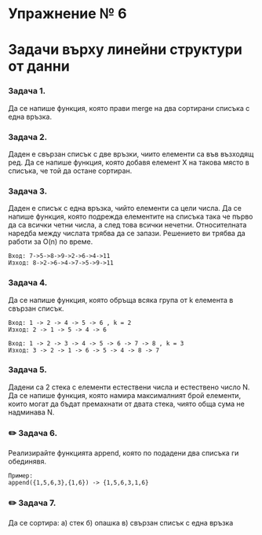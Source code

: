 # Упражнение № 6
# Задачи върху линейни структури от данни

### **Задача 1.**
Да се напише функция, която прави merge на два сортирани списъка с една връзка.

### **Задача 2.**
Даден е свързан списък с две връзки, чиито елементи са във възходящ ред. Да се напише функция, която добавя елемент X на такова място в списъка, че той да остане сортиран.

### **Задача 3.**
Даден е списък с една връзка, чийто елементи са цели числа. Да се напише функция, която подрежда елементите на списъка така че първо да са всички четни числа, а след това всички нечетни. Относителната наредба между числата трябва да се запази. Решението ви трябва да работи за O(n) по време.

    Вход: 7->5->8->9->2->6->4->11
    Изход: 8->2->6->4->7->5->9->11

### **Задача 4.**
Да се напише функция, която обръща всяка група от k елемента в свързан списък.

    Вход: 1 -> 2 -> 4 -> 5 -> 6 , k = 2
    Изход: 2 -> 1 -> 5 -> 4 -> 6

    Вход: 1 -> 2 -> 3 -> 4 -> 5 -> 6 -> 7 -> 8 , k = 3
    Изход: 3 -> 2 -> 1 -> 6 -> 5 -> 4 -> 8 -> 7

### **Задача 5.**
Дадени са 2 стека с елементи естествени числа и естествено число N. Да се напише функция, която намира максималният брой елементи, които могат да бъдат премахнати от двата стека, чиято обща сума не надминава N.

### :pencil2: **Задача 6.**
Реализирайте функцията append, която по подадени два списъка ги обединявя.

    Пример: 
	append({1,5,6,3},{1,6}) -> {1,5,6,3,1,6}

### :pencil2: **Задача 7.**
Да се сортира:
а) стек
б) опашка
в) свързан списък с една връзка
